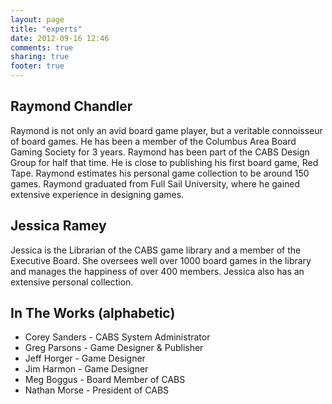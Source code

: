 ```yaml
---
layout: page
title: "experts"
date: 2012-09-16 12:46
comments: true
sharing: true
footer: true
---
```


## Raymond Chandler

Raymond is not only an avid board game player, but a veritable
connoisseur of board games. He has been a member of the Columbus Area
Board Gaming Society for 3 years. Raymond has been part of the CABS
Design Group for half that time. He is close to publishing his first
board game, Red Tape. Raymond estimates his personal game collection
to be around 150 games. Raymond graduated from Full Sail University,
where he gained extensive experience in designing games.

## Jessica Ramey

Jessica is the Librarian of the CABS game library and a member of the
Executive Board. She oversees well over 1000 board games in the
library and manages the happiness of over 400 members. Jessica also has an
extensive personal collection.

## In The Works (alphabetic)

* Corey Sanders - CABS System Administrator
* Greg Parsons - Game Designer & Publisher
* Jeff Horger - Game Designer
* Jim Harmon - Game Designer
* Meg Boggus - Board Member of CABS
* Nathan Morse - President of CABS
